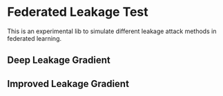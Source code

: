 # Federated Leakage Test

This is an experimental lib to simulate different leakage attack methods in federated learning.

## Deep Leakage Gradient

## Improved Leakage Gradient
